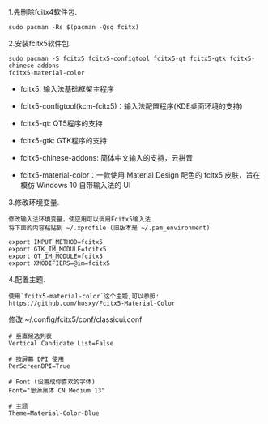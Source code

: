1.先删除fcitx4软件包.

```
sudo pacman -Rs $(pacman -Qsq fcitx)
```

2.安装fcitx5软件包.

```
sudo pacman -S fcitx5 fcitx5-configtool fcitx5-qt fcitx5-gtk fcitx5-chinese-addons
fcitx5-material-color
```

- fcitx5: 输入法基础框架主程序

- fcitx5-configtool(kcm-fcitx5)：输入法配置程序(KDE桌面环境的支持)

- fcitx5-qt: QT5程序的支持 

- fcitx5-gtk: GTK程序的支持 

- fcitx5-chinese-addons: 简体中文输入的支持，云拼音

- fcitx5-material-color：一款使用 Material Design 配色的 fcitx5 皮肤，旨在模仿 Windows 10 自带输入法的 UI

3.修改环境变量.

    修改输入法环境变量，使应用可以调用Fcitx5输入法
    将下面的内容粘贴到 ~/.xprofile (旧版本是 ~/.pam_environment)

```
export INPUT_METHOD=fcitx5
export GTK_IM_MODULE=fcitx5
export QT_IM_MODULE=fcitx5
export XMODIFIERS=@im=fcitx5
```

4.配置主题.

    使用`fcitx5-material-color`这个主题,可以参照: https://github.com/hosxy/Fcitx5-Material-Color

修改 ~/.config/fcitx5/conf/classicui.conf

```	
# 垂直候选列表
Vertical Candidate List=False
 
# 按屏幕 DPI 使用
PerScreenDPI=True
 
# Font (设置成你喜欢的字体)
Font="思源黑体 CN Medium 13"
 
# 主题
Theme=Material-Color-Blue
```
